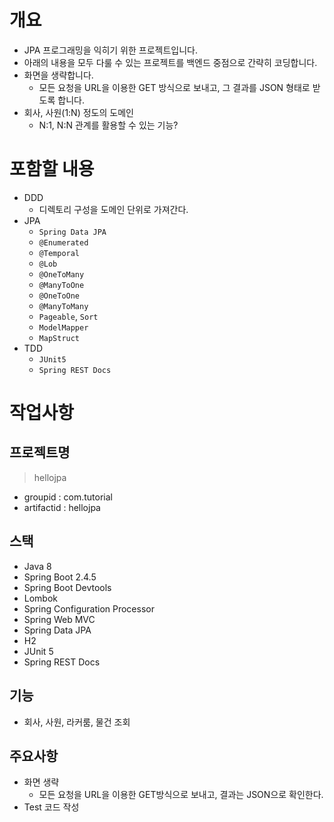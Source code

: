 # 개요

- JPA 프로그래밍을 익히기 위한 프로젝트입니다.
- 아래의 내용을 모두 다룰 수 있는 프로젝트를 백엔드 중점으로 간략히 코딩합니다.
- 화면을 생략합니다.
  - 모든 요청을 URL을 이용한 GET 방식으로 보내고, 그 결과를 JSON 형태로 받도록 합니다.
- 회사, 사원(1:N) 정도의 도메인
  - N:1, N:N 관계를 활용할 수 있는 기능?
  
# 포함할 내용

- DDD
  - 디렉토리 구성을 도메인 단위로 가져간다.
- JPA
    - `Spring Data JPA`
    - `@Enumerated`
    - `@Temporal`
    - `@Lob`
    - `@OneToMany`
    - `@ManyToOne`
    - `@OneToOne`
    - `@ManyToMany`
    - `Pageable`, `Sort`
    - `ModelMapper`
    - `MapStruct`
- TDD
    - `JUnit5`
    - `Spring REST Docs`

# 작업사항

## 프로젝트명

> hellojpa

- groupid : com.tutorial
- artifactid : hellojpa

## 스택

- Java 8
- Spring Boot 2.4.5
- Spring Boot Devtools
- Lombok
- Spring Configuration Processor
- Spring Web MVC
- Spring Data JPA
- H2
- JUnit 5
- Spring REST Docs

## 기능

- 회사, 사원, 라커룸, 물건 조회

## 주요사항

- 화면 생략
    - 모든 요청을 URL을 이용한 GET방식으로 보내고, 결과는 JSON으로 확인한다.
- Test 코드 작성